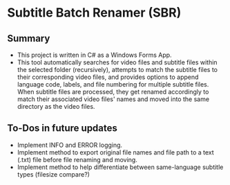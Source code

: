 # Subtitle Batch Renamer (SBR)


## Summary

- This project is written in C# as a Windows Forms App.
- This tool automatically searches for video files and subtitle files within the selected folder (recursively), attempts to match the subtitle files to their corresponding video files, and provides options to append language code, labels, and file numbering for multiple subtitle files. When subtitle files are processed, they get renamed accordingly to match their associated video files' names and moved into the same directory as the video files. 


## To-Dos in future updates

- Implement INFO and ERROR logging.
- Implement method to export original file names and file path to a text (.txt) file before file renaming and moving.
- Implement method to help differentiate between same-language subtitle types (filesize compare?)
